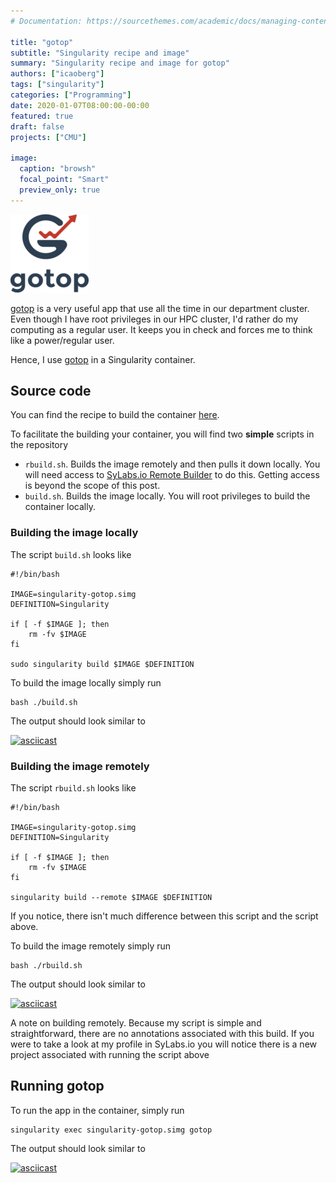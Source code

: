 ```yaml
---
# Documentation: https://sourcethemes.com/academic/docs/managing-content/

title: "gotop"
subtitle: "Singularity recipe and image"
summary: "Singularity recipe and image for gotop"
authors: ["icaoberg"]
tags: ["singularity"]
categories: ["Programming"]
date: 2020-01-07T08:00:00-00:00
featured: true
draft: false
projects: ["CMU"]

image:
  caption: "browsh"
  focal_point: "Smart"
  preview_only: true
---
```


![Logo](./logo.png)

[gotop](https://github.com/cjbassi/gotop) is a very useful app that use all the time in our department cluster. Even though I have root privileges in our HPC cluster, I'd rather do my computing as a regular user. It keeps you in check and forces me to think like a power/regular user.

Hence, I use [gotop](https://github.com/cjbassi/gotop) in a Singularity container.  

## Source code
You can find the recipe to build the container [here](https://github.com/icaoberg/singularity-gotop).

To facilitate the building your container, you will find two **simple** scripts in the repository

* `rbuild.sh`. Builds the image remotely and then pulls it down locally. You will need access to [SyLabs.io Remote Builder](https://cloud.sylabs.io/builder) to do this. Getting access is beyond the scope of this post.
* `build.sh`. Builds the image locally. You will root privileges to build the container locally.

### Building the image locally

The script `build.sh` looks like

```
#!/bin/bash

IMAGE=singularity-gotop.simg
DEFINITION=Singularity

if [ -f $IMAGE ]; then
	rm -fv $IMAGE
fi

sudo singularity build $IMAGE $DEFINITION
```

To build the image locally simply run

```
bash ./build.sh
```

The output should look similar to

[![asciicast](https://asciinema.org/a/292285.svg)](https://asciinema.org/a/292285)

### Building the image remotely

The script `rbuild.sh` looks like

```
#!/bin/bash

IMAGE=singularity-gotop.simg
DEFINITION=Singularity

if [ -f $IMAGE ]; then
	rm -fv $IMAGE
fi

singularity build --remote $IMAGE $DEFINITION
```

If you notice, there isn't much difference between this script and the script above.

To build the image remotely simply run

```
bash ./rbuild.sh
```

The output should look similar to

[![asciicast](https://asciinema.org/a/cttCPrVN082jOCFdAUyOi0RsB.svg)](https://asciinema.org/a/cttCPrVN082jOCFdAUyOi0RsB)

A note on building remotely. Because my script is simple and straightforward, there are no annotations associated with this build. If you were to take a look at my profile in SyLabs.io you will notice there is a new project associated with running the script above

## Running gotop

To run the app in the container, simply run

```
singularity exec singularity-gotop.simg gotop
```

The output should look similar to

[![asciicast](https://asciinema.org/a/292294.svg)](https://asciinema.org/a/292294)

